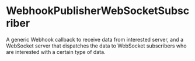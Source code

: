 # WebhookPublisherWebSocketSubscriber
A generic Webhook callback to receive data from interested server, and a WebSocket server that dispatches the data to WebSocket subscribers who are interested with a certain type of data.
